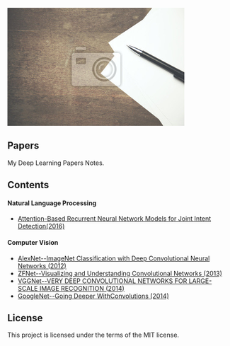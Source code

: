 ![](https://github.com/zhaoxinlu/Papers/blob/master/Pictures/papers%20and%20pen.jpg)
## Papers
My Deep Learning Papers Notes.
## Contents
#### Natural Language Processing
* [Attention-Based Recurrent Neural Network Models for Joint Intent Detection(2016)](https://github.com/zhaoxinlu/Papers/blob/master/Natural%20Language%20Processing/Task-Bot-NLU/Attention-Based%20Recurrent%20Neural%20Network%20Models%20for%20Joint%20Intent%20Detection.pdf)
#### Computer Vision
* [AlexNet--ImageNet Classification with Deep Convolutional Neural Networks (2012)](https://github.com/zhaoxinlu/Papers/blob/master/Computer%20Vision/1%E2%80%94AlexNet%E2%80%94%E2%80%94imagenet-classification-with-deep-convolutional-neural-networks.pdf)
* [ZFNet--Visualizing and Understanding Convolutional Networks (2013)](https://github.com/zhaoxinlu/Papers/blob/master/Computer%20Vision/2%E2%80%94ZFNet-Visualizing%20and%20Understanding%20Convolutional%20Networks.pdf)
* [VGGNet--VERY DEEP CONVOLUTIONAL NETWORKS FOR LARGE-SCALE IMAGE RECOGNITION (2014)](https://github.com/zhaoxinlu/Papers/blob/master/Computer%20Vision/3%E2%80%94VGGNet%E2%80%94%E2%80%94Very%20Deep%20Convolutional%20Networks%20for%20Large-Scale%20Image%20Recognition.pdf)
* [GoogleNet--Going Deeper WithConvolutions (2014)](https://github.com/zhaoxinlu/Papers/blob/master/Computer%20Vision/4%E2%80%94GoogleNet%E2%80%94%E2%80%94Going%20Deeper%20WithConvolutions.pdf)
## License
This project is licensed under the terms of the MIT license.
